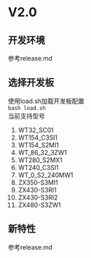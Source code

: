 # V2.0
## 开发环境
参考release.md

## 选择开发板  
使用load.sh加载开发板配置  
 `bash load.sh`  
当前支持型号  
1. WT32_SC01
2. WT154_C3SI1
3. WT154_S2MI1
4. WT_86_32_3ZW1
5. WT280_S2MX1
6. WT240_C3SI1
7. WT_0_S2_240MW1
8. ZX350-S3MI1
9. ZX430-S3RI1
10. ZX430-S3RI2
11. ZX480-S3ZW1

## 新特性

参考release.md

